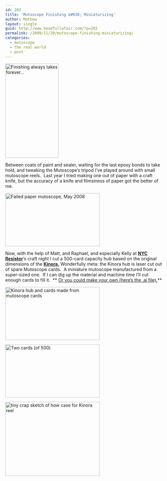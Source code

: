 ```yaml
---
id: 202
title: 'Mutoscope Finishing &#038; Miniaturizing'
author: Mathew
layout: single
guid: http://www.headfullofair.com/?p=202
permalink: /2009/11/20/mutoscope-finishing-miniaturizing/
categories:
  - mutoscope
  - the real world
  - post
---
```

[<img class="alignnone size-medium wp-image-203" title="Finishing always takes forever..." src="http://www.headfullofair.com/wp-content/uploads/2009/11/P1010248_sm-169x300.jpg" alt="Finishing always takes forever..." width="169" height="300" />][1]

Between coats of paint and sealer, waiting for the last epoxy bonds to take hold, and tweaking the Mutoscope&#8217;s tripod I&#8217;ve played around with small mutoscope reels.  Last year I tried making one out of paper with a craft knife, but the accuracy of a knife and flimsiness of paper got the better of me.

[<img class="alignnone size-medium wp-image-204" title="Failed paper mutoscope, May 2008" src="http://www.headfullofair.com/wp-content/uploads/2009/11/P1000477_sm-300x169.jpg" alt="Failed paper mutoscope, May 2008" width="300" height="169" />][2]

Now, with the help of Matt, and Raphael, and especially Kelly at **[NYC Resistor][3]**&#8216;s craft night I cut a 500-card capacity hub based on the original dimensions of the **[Kinora.][4]** Wonderfully meta: the Kinora hub is laser cut out of spare Mutoscope cards.  A miniature mutoscope manufactured from a super-sized one.  If I can dig up the material and machine time I&#8217;ll cut enough cards to fill it.  ** [Or you could make your own (here&#8217;s the .ai file).][5]**

[<img class="alignnone size-medium wp-image-205" title="Kinora hub and cards made from mutoscope cards" src="http://www.headfullofair.com/wp-content/uploads/2009/11/P1010268_sm-300x169.jpg" alt="Kinora hub and cards made from mutoscope cards" width="300" height="169" />][6]

[<img class="alignnone size-medium wp-image-206" title="Two cards (of 500)" src="http://www.headfullofair.com/wp-content/uploads/2009/11/P1010261sm-300x169.jpg" alt="Two cards (of 500)" width="300" height="169" />][7]

[<img class="alignnone size-medium wp-image-209" title="tiny crap sketch of how case for Kinora reel" src="http://www.headfullofair.com/wp-content/uploads/2009/11/P1010271_crop-300x236.jpg" alt="tiny crap sketch of how case for Kinora reel" width="300" height="236" />][8]

 [1]: http://www.headfullofair.com/wp-content/uploads/2009/11/P1010248_sm.jpg
 [2]: http://www.headfullofair.com/wp-content/uploads/2009/11/P1000477_sm.jpg
 [3]: http://www.nycresistor.com/
 [4]: http://www.headfullofair.com/2009/05/17/what-the-butler-saw/
 [5]: http://www.headfullofair.com/wp-content/uploads/2009/11/2_3-8_kinora_2.ai_.zip
 [6]: http://www.headfullofair.com/wp-content/uploads/2009/11/P1010268_sm.jpg
 [7]: http://www.headfullofair.com/wp-content/uploads/2009/11/P1010261sm.jpg
 [8]: http://www.headfullofair.com/wp-content/uploads/2009/11/P1010271_crop.jpg